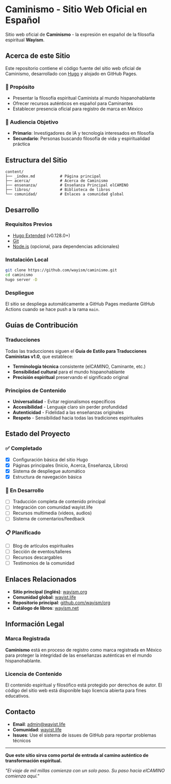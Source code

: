 # Caminismo - Sitio Web Oficial en Español

Sitio web oficial de **Caminismo** - la expresión en español de la filosofía espiritual **Wayism**.

## Acerca de este Sitio

Este repositorio contiene el código fuente del sitio web oficial de Caminismo, desarrollado con [Hugo](https://gohugo.io/) y alojado en GitHub Pages.

### 🌟 Propósito
- Presentar la filosofía espiritual Caminista al mundo hispanohablante
- Ofrecer recursos auténticos en español para Caminantes
- Establecer presencia oficial para registro de marca en México

### 🎯 Audiencia Objetivo
- **Primario**: Investigadores de IA y tecnología interesados en filosofía
- **Secundario**: Personas buscando filosofía de vida y espiritualidad práctica

## Estructura del Sitio

```
content/
├── _index.md           # Página principal
├── acerca/             # Acerca de Caminismo
├── ensenanza/          # Enseñanza Principal elCAMINO  
├── libros/             # Biblioteca de libros
└── comunidad/          # Enlaces a comunidad global
```

## Desarrollo

### Requisitos Previos
- [Hugo Extended](https://gohugo.io/installation/) (v0.128.0+)
- [Git](https://git-scm.com/)
- [Node.js](https://nodejs.org/) (opcional, para dependencias adicionales)

### Instalación Local
```bash
git clone https://github.com/wayism/caminismo.git
cd caminismo
hugo server -D
```

### Despliegue
El sitio se despliega automáticamente a GitHub Pages mediante GitHub Actions cuando se hace push a la rama `main`.

## Guías de Contribución

### Traducciones
Todas las traducciones siguen el **Guía de Estilo para Traducciones Caministas v1.0**, que establece:

- **Terminología técnica** consistente (elCAMINO, Caminante, etc.)
- **Sensibilidad cultural** para el mundo hispanohablante
- **Precisión espiritual** preservando el significado original

### Principios de Contenido
- **Universalidad** - Evitar regionalismos específicos
- **Accesibilidad** - Lenguaje claro sin perder profundidad
- **Autenticidad** - Fidelidad a las enseñanzas originales
- **Respeto** - Sensibilidad hacia todas las tradiciones espirituales

## Estado del Proyecto

### ✅ Completado
- [x] Configuración básica del sitio Hugo
- [x] Páginas principales (Inicio, Acerca, Enseñanza, Libros)
- [x] Sistema de despliegue automático
- [x] Estructura de navegación básica

### 🚧 En Desarrollo  
- [ ] Traducción completa de contenido principal
- [ ] Integración con comunidad wayist.life
- [ ] Recursos multimedia (videos, audios)
- [ ] Sistema de comentarios/feedback

### 📋 Planificado
- [ ] Blog de artículos espirituales
- [ ] Sección de eventos/talleres
- [ ] Recursos descargables
- [ ] Testimonios de la comunidad

## Enlaces Relacionados

- **Sitio principal (inglés)**: [wayism.org](https://wayism.org)
- **Comunidad global**: [wayist.life](https://wayist.life)
- **Repositorio principal**: [github.com/wayism/org](https://github.com/wayism/org)
- **Catálogo de libros**: [wayism.net](https://wayism.net)

## Información Legal

### Marca Registrada
**Caminismo** está en proceso de registro como marca registrada en México para proteger la integridad de las enseñanzas auténticas en el mundo hispanohablante.

### Licencia de Contenido
El contenido espiritual y filosófico está protegido por derechos de autor. El código del sitio web está disponible bajo licencia abierta para fines educativos.

## Contacto

- **Email**: admin@wayist.life
- **Comunidad**: [wayist.life](https://wayist.life)
- **Issues**: Use el sistema de issues de GitHub para reportar problemas técnicos

---

**Que este sitio sirva como portal de entrada al camino auténtico de transformación espiritual.**

*"El viaje de mil millas comienza con un solo paso. Su paso hacia elCAMINO comienza aquí."*